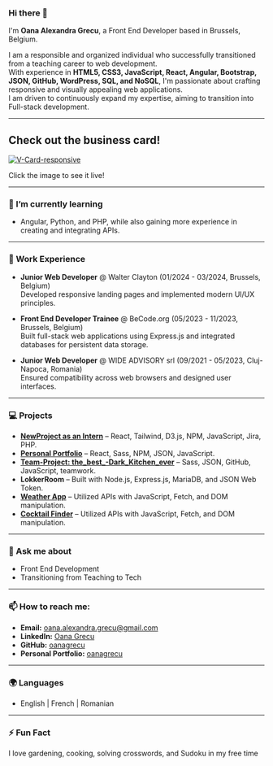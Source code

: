 ### Hi there 👋  


I'm **Oana Alexandra Grecu**, a Front End Developer based in Brussels, Belgium. 

I am a responsible and organized individual who successfully transitioned from a teaching career to web development.  
With experience in **HTML5, CSS3, JavaScript, React, Angular, Bootstrap, JSON, GitHub, WordPress, SQL, and NoSQL**, I'm passionate about crafting responsive and visually appealing web applications.  
I am driven to continuously expand my expertise, aiming to transition into Full-stack development.  

---

## Check out the business card!
[![V-Card-responsive](../V-Card-responsive/images/V-card-Oana.png)](https://oanagrecu.github.io/V-Card-responsive/)

Click the image to see it live!

---

### 🌱 I’m currently learning  

- Angular, Python, and PHP, while also gaining more experience in creating and integrating APIs.  

---


### 💼 Work Experience  
- **Junior Web Developer** @ Walter Clayton (01/2024 - 03/2024, Brussels, Belgium)  
  Developed responsive landing pages and implemented modern UI/UX principles.  

- **Front End Developer Trainee** @ BeCode.org (05/2023 - 11/2023, Brussels, Belgium)  
  Built full-stack web applications using Express.js and integrated databases for persistent data storage.  

- **Junior Web Developer** @ WIDE ADVISORY srl (09/2021 - 05/2023, Cluj-Napoca, Romania)  
  Ensured compatibility across web browsers and designed user interfaces.  

---

### 💻 Projects  
- **[NewProject as an Intern](https://www.akwanza.com/)** – React, Tailwind, D3.js, NPM, JavaScript, Jira, PHP.  
- **[Personal Portfolio](https://oanawebsite.netlify.app)** – React, Sass, NPM, JSON, JavaScript.  
- **[Team-Project: the_best_-Dark_Kitchen_ever](https://fergalicious.netlify.app/)** – Sass, JSON, GitHub, JavaScript, teamwork.  
- **LokkerRoom** – Built with Node.js, Express.js, MariaDB, and JSON Web Token.  
- **[Weather App](https://oanagrecu.github.io/weatherApp/)** – Utilized APIs with JavaScript, Fetch, and DOM manipulation.  
- **[Cocktail Finder](https://cocktail-finder-og.netlify.app/)** – Utilized APIs with JavaScript, Fetch, and DOM manipulation.  

---

### 💬 Ask me about  
- Front End Development  
- Transitioning from Teaching to Tech  

---

### 📫 How to reach me:  
- **Email:** oana.alexandra.grecu@gmail.com  
- **LinkedIn:** [Oana Grecu](https://www.linkedin.com/in/oanagrecu)  
- **GitHub:** [oanagrecu](https://github.com/oanagrecu)  
- **Personal Portfolio:** [oanagrecu](https://oanawebsite.netlify.app/)  

---

### 🌍 Languages  
- English | French | Romanian

---

### ⚡ Fun Fact  
I love gardening, cooking, solving crosswords, and Sudoku in my free time 
